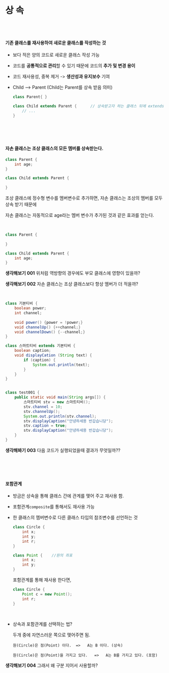# 상 속

<br>

<br>

#### **기존 클래스를 재사용하여 새로운 클래스를 작성하는 것**

- 보다 적은 양의 코드로 새로운 클래스 작성 가능
- 코드를 **공통적으로 관리**할 수 있기 때문에 코드의 **추가 및 변경 용이**
- 코드 재사용성, 중복 제거   ->    **생산성과 유지보수** 기여

- Child  -->  Parent    (Child는 Parent를 상속 받음 의미)

  ```java
  class Parent{ }
  
  class Child extends Parent {      // 상속받고자 하는 클래스 뒤에 extends
      // ...
  }
  ```

<br>

<br>

<br>

#### 자손 클래스는 조상 클래스의 모든 멤버를 상속받는다.

```java
class Parent {
    int age;
}

class Child extends Parent {
    
}
```

조상 클래스에 정수형 변수를 멤버변수로 추가하면, 자손 클래스는 조상의 멤버를 모두 상속 받기 때문에

자손 클래스는 자동적으로 age라는 멤버 변수가 추가된 것과 같은 효과를 얻는다.

<br>

```java
class Parent {
    
}

class Child extends Parent {
    int age;
}
```

**생각해보기 001** 위처럼 역방향의 경우에도 부모 클래스에 영향이 있을까?

**생각해보기 002** 자손 클래스는 조상 클래스보다 항상 멤버가 더 적을까?

<br>

```java
class 기본티비 {
    boolean power;
    int channel;
    
    void power() {power = !power;}
    void channelUp() {++channel;}
    void channelDown() {--channel;}
}

class 스마트티비 extends 기본티비 {
    boolean caption;
    void displayCation (String text) {
        if (caption) {
            System.out.println(text);
        }
    }
}


class test001 {
    public static void main(String args[]) {
        스마트티비 stv = new 스마트티비();
        stv.channel = 10;
        stv.channelUp();
        System.out.println(stv.channel);
        stv.displayCaption("안녕하세용 반갑습니당");
        stv.caption = true;
        stv.displayCaption("안녕하세용 반갑습니당");
    }
}
```

**생각해봐기 003** 다음 코드가 실행되었을때 결과가 무엇일까??

<br>

<br>

<br>

#### 포함관계

- 방금은 상속을 통해 클래스 간에 관계를 맺어 주고 재사용 함.

- 포함관계`composite`를 통해서도 재사용 가능

- 한 클래스의 멤버변수로 다른 클래스 타입의 참조변수를 선언하는 것

  ```java
  class Circle {
      int x;
      int y;
      int r;
  }
  ```

  ```java
  class Point {    //원의 좌표
      int x;
      int y;
  }
  ```

  포함관계를 통해 재사용 한다면,

  ```java
  class Circle {
      Point c = new Point();
      int r;
  }
  ```

<br>

- 상속과 포함관계를 선택하는 법?

  두개 중에 자연스러운 쪽으로 맺어주면 됨.

  ```
  원(Circle)은 점(Point) 이다.  =>   A는 B 이다. (상속)
  
  원(Circle)은 점(Point)을 가지고 있다.   =>   A는 B를 가지고 있다. (포함)
  ```

**생각해보기 004** 그래서 왜 구분 지어서 사용할까?

